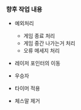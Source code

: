 ### 향후 작업 내용

- 예외처리

  - 게임 종료 처리
  - 게임 중간 나가는거 처리
  - 오류 메세지 처리

- 레이저 포인터의 이동

- 우승자

- 타이머 적용

- 체스말 제거

  
